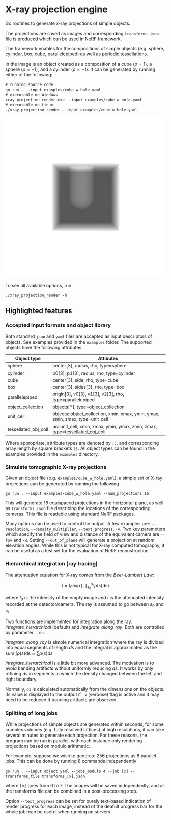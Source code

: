 # X-ray projection engine

Go routines to generate x-ray projections of simple objects.

The projections are saved as images and corresponding `transforms.json` file is produced which can be used in NeRF framework.

The framework enables for the compositions of simple objects (e.g. sphere, cylinder, box, cube, parallelepiped) as well as periodic tessellations.

In the image is an object created as a composition of a cube $(\rho=1)$, a sphere $(\rho=-1)$, and a cylinder $(\rho=-1)$. It can be generated by running either of the following:
```
# running source code
go run . --input examples/cube_w_hole.yaml
# executable on Windows
xray_projection_render.exe --input examples/cube_w_hole.yaml
# executable on Linux
./xray_projection_render --input examples/cube_w_hole.yaml
```

![Cube with hole](https://github.com/igrega348/xray_projection_render/blob/main/examples/cube_00.png?raw=true)

To see all available options, run

```
./xray_projection_render -h
```

## Highlighted features

### Accepted input formats and object library

Both standard `json` and `yaml` files are accepted as input descriptors of objects. See examples provided in the `examples` folder.
The supported objects have the following attributes

| Object type                         | Attibutes |
|--------------------------------|-----------|
| sphere         | center[3], radius, rho, type=sphere |
| cylinder      | p0[3], p1[3], radius, rho, type=cylinder |
| cube          | center[3], side, rho, type=cube |
| box           | center[3], sides[3], rho, type=box |
| parallelepiped | origin[3], v0[3], v1[3], v2[3], rho, type=parallelepiped |
| object_collection | objects[*], type=object_collection |
| unit_cell     | objects::object_collection, xmin, xmax, ymin, ymax, zmin, zmax, type=unit_cell |
| tessellated_obj_coll | uc::unit_cell, xmin, xmax, ymin, ymax, zmin, zmax, type=tessellated_obj_coll |

Where appropriate, attribute types are denoted by `::`, and corresponding array length by square brackets `[]`.
All object types can be found in the examples provided in the `examples` directory.

### Simulate tomographic X-ray projections

Given an object file (e.g. `examples/cube_w_hole.yaml`), a simple set of X-ray projections can be generated by running the following

```
go run . --input examples/cube_w_hole.yaml --num_projections 16
```

This will generate 16 equispaced projections in the horizontal plane, as well as `transforms.json` file describing the locations of the corresponding cameras. 
This file is readable using standard NeRF packages.

Many options can be used to control the output. A few examples are:
`--resolution`, `--density_multiplier`, `--text_progress`, `-v`.
Two key parameters which specify the field of view and distance of the equivalent camera are `--fov` and `-R`.
Setting `--out_of_plane` will generate a projection at random elevation angles. While this is not typical for X-ray computed tomography, it can be useful as a test set for the evaluation of NeRF reconstruction.

### Hierarchical integration (ray tracing)

The attenuation equation for X-ray comes from the _Beer-Lambert Law_:

$$
I = I_0 \exp\left(-\int_{s_0}^{s_1} \rho(s) \mathrm{ds} \right)
$$

where $I_0$ is the intensity of the empty image and $I$ is the attenuated intensity recorded at the detector/camera.
The ray is assumed to go between $s_0$ and $s_1$.

Two functions are implemented for integration along the ray: _integrate_hierarchical_ (default) and _integrate_along_ray_.
Both are controlled by parameter `--ds`.

_integrate_along_ray_ is simple numerical integration where the ray is divided into equal segments of length $ds$ and the integral is approximated as the sum $\int \rho(s) \mathrm{ds} \approx \sum \rho(s) ds$

_integrate_hierarchical_ is a little bit more advanced. The motivation is to avoid banding artifacts without uniformly reducing $ds$. It works by only refining $ds$ in segments in which the density changed between the left and right boundary.

Normally, `ds` is calculated automatically from the dimensions on the objects. Its value is displayed to the output if `-v` (verbose) flag is active and it may need to be reduced if banding artifacts are observed.

### Splitting of long jobs

While projections of simple objects are generated within seconds, for some complex volumes (e.g. fully resolved lattices) at high resolutions, it can take several minutes to generate each projection.
For these reasons, the program can be run in parallel, with each instance only rendering projections based on modulo arithmetic.

For example, suppose we wish to generate 256 projections as 8 parallel jobs. This can be done by running 8 commands independently

```
go run . --input object.yaml --jobs_modulo 4 --job [x] --transforms_file transforms_[x].json
```
where `[x]` goes from 0 to 7.
The images will be saved independently, and all the transforms file can be combined in a post-processing step.

Option `--text_progress` can be set for purely text-based indication of render progress for each image, instead of the deafult progress bar for the whole job; can be useful when running on servers.
